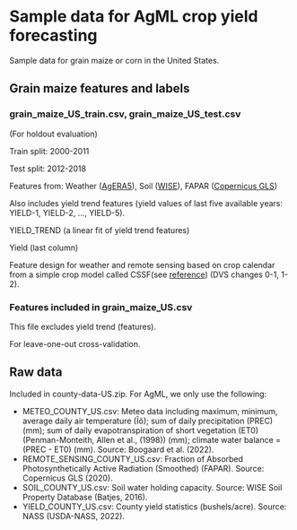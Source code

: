 # Sample data for AgML crop yield forecasting
Sample data for grain maize or corn in the United States.

## Grain maize features and labels
### grain_maize_US_train.csv, grain_maize_US_test.csv
(For holdout evaluation)

Train split: 2000-2011

Test split: 2012-2018

Features from: Weather ([AgERA5](https://cds.climate.copernicus.eu/cdsapp#!/dataset/10.24381/cds.6c68c9bb?tab=overview)), Soil ([WISE](https://data.isric.org/geonetwork/srv/eng/catalog.search#/metadata/dc7b283a-8f19-45e1-aaed-e9bd515119bc)), FAPAR ([Copernicus GLS](https://land.copernicus.eu/global/products/fapar))

Also includes yield trend features (yield values of last five available years: YIELD-1, YIELD-2, ..., YIELD-5).

YIELD_TREND (a linear fit of yield trend features)

Yield (last column)

Feature design for weather and remote sensing based on crop calendar from a simple crop model called CSSF(see [reference](https://doi.org/10.24381/cds.b2f6f9f6)) (DVS changes 0-1, 1-2).

### Features included in grain_maize_US.csv
This file excludes yield trend (features).

For leave-one-out cross-validation.

## Raw data
Included in county-data-US.zip. For AgML, we only use the following:
* METEO_COUNTY_US.csv: Meteo data including maximum, minimum, average daily air temperature (Îõ); sum of daily precipitation (PREC) (mm); sum of daily evapotranspiration of short vegetation (ET0) (Penman-Monteith, Allen et al., (1998)) (mm); climate water balance = (PREC - ET0) (mm). Source: Boogaard et al. (2022).
* REMOTE_SENSING_COUNTY_US.csv: Fraction of Absorbed Photosynthetically Active Radiation (Smoothed) (FAPAR). Source: Copernicus GLS (2020).
* SOIL_COUNTY_US.csv: Soil water holding capacity. Source: WISE Soil Property Database (Batjes, 2016).
* YIELD_COUNTY_US.csv: County yield statistics (bushels/acre). Source: NASS (USDA-NASS, 2022).
